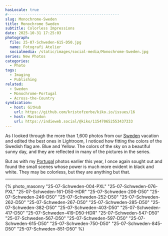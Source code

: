 ```yaml
---
hasLocale: true
#--------------------------------------------------
slug: Monochrome-Sweden
title: Monochrome Sweden
subtitle: Colorless Impressions
date: 2025-10-31 17:25:03
photograph:
  file: 25-07-Schweden-615-D50.jpg
  name: Fotografi Atelier
  socialmedia: /static/images/social-media/Monochrome-Sweden.jpg
series: New Photos
categories:
  - Photo
tags:
  - Imaging
  - Publishing
related:
  - Sweden
  - Monochrome-Portugal
  - Across-the-Country
syndication:
  - host: GitHub
    url: https://github.com/kristofzerbe/kiko.io/issues/16
  - host: Mastodon
    url: https://indieweb.social/@kiko/115470652553437333
---
```


As I looked through the more than 1,600 photos from our [Sweden](/post/Sweden) vacation and edited the best ones in Lightroom, I noticed how fitting the colors of the Swedish flag are. Blue and Yellow. The colors of the sky on a beautiful sunny day, and they are reflected in many of the pictures in the series.

But as with my [Portugal](/post/Monochrome-Portugal) photos earlier this year, I once again sought out and found the small scenes whose power is much more evident in black and white. They may be colorless, but they are anything but that.

<!-- more -->

---

{% photo_masonry
"25-07-Schweden-004-PXL"
"25-07-Schweden-076-PXL"
"25-07-Schweden-161-D50-HDR"
"25-07-Schweden-206-D50"
"25-07-Schweden-246-D50"
"25-07-Schweden-252-D50"
"25-07-Schweden-262-D50"
"25-07-Schweden-267-D50"
"25-07-Schweden-285-D50"
"25-07-Schweden-382-D50"
"25-07-Schweden-403-D50"
"25-07-Schweden-417-D50"
"25-07-Schweden-419-D50-HDR"
"25-07-Schweden-547-D50"
"25-07-Schweden-567-D50"
"25-07-Schweden-597-D50"
"25-07-Schweden-615-D50"
"25-07-Schweden-750-D50"
"25-07-Schweden-845-D50"
"25-07-Schweden-851-D50"
%}
